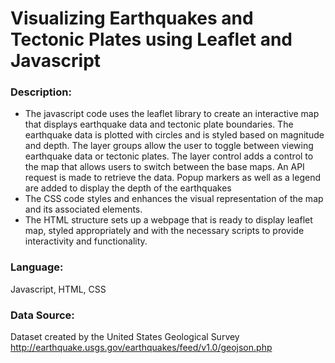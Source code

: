 # Visualizing Earthquakes and Tectonic Plates using Leaflet and Javascript

### Description:
- The javascript code uses the leaflet library to create an interactive map that displays earthquake data and tectonic plate boundaries. The earthquake data is plotted with circles and is styled based on magnitude and depth. The layer groups allow the user to toggle between viewing earthquake data or tectonic plates. The layer control adds a control to the map that allows users to switch between the base maps. An API request is made to retrieve the data. Popup markers as well as a legend are added to display the depth of the earthquakes
- The CSS code styles and enhances the visual representation of the map and its associated elements.
- The HTML structure sets up a webpage that is ready to display leaflet map, styled appropriately and with the necessary scripts to provide interactivity and functionality.

### Language: 
Javascript, HTML, CSS

### Data Source:
Dataset created by the United States Geological Survey http://earthquake.usgs.gov/earthquakes/feed/v1.0/geojson.php
